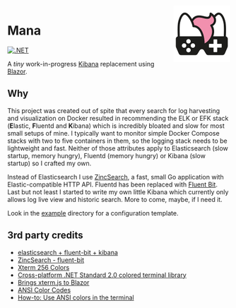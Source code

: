 <img src="assets/NSS-128x128.png" align="right" />

# Mana

[![.NET](https://github.com/nefarius/Mana/actions/workflows/build.yml/badge.svg)](https://github.com/nefarius/Mana/actions/workflows/build.yml)

A *tiny* work-in-progress [Kibana](https://www.elastic.co/kibana/) replacement using [Blazor](https://dotnet.microsoft.com/en-us/apps/aspnet/web-apps/blazor).

## Why

This project was created out of spite that every search for log harvesting and visualization on Docker resulted in recommending the ELK or EFK stack (**E**lastic, **F**luentd and **K**ibana) which is incredibly bloated and slow for most small setups of mine. I typically want to monitor simple Docker Compose stacks with two to five containers in them, so the logging stack needs to be lightweight and fast. Neither of those attributes apply to Elasticsearch (slow startup, memory hungry), Fluentd (memory hungry) or Kibana (slow startup) so I crafted my own.

Instead of Elasticsearch I use [ZincSearch](https://zincsearch.com/), a fast, small Go application with Elastic-compatible HTTP API. Fluentd has been replaced with [Fluent Bit](https://fluentbit.io/). Last but not least I started to write my own little Kibana which currently only allows log live view and historic search. More to come, maybe, if I need it.

Look in the [example](../../tree/master/Example) directory for a configuration template.

## 3rd party credits

- [elasticsearch + fluent-bit + kibana](https://github.com/qqbuby/efk-docker)
- [ZincSearch - fluent-bit](https://docs.zincsearch.com/ingestion/fluent-bit/)
- [Xterm 256 Colors](https://tintin.mudhalla.net/info/256color/)
- [Cross-platform .NET Standard 2.0 colored terminal library](https://github.com/RaZeR-RBI/ansiterm-net)
- [Brings xterm.js to Blazor](https://github.com/BattlefieldDuck/XtermBlazor)
- [ANSI Color Codes](https://talyian.github.io/ansicolors/)
- [How-to: Use ANSI colors in the terminal](https://ss64.com/nt/syntax-ansi.html)
